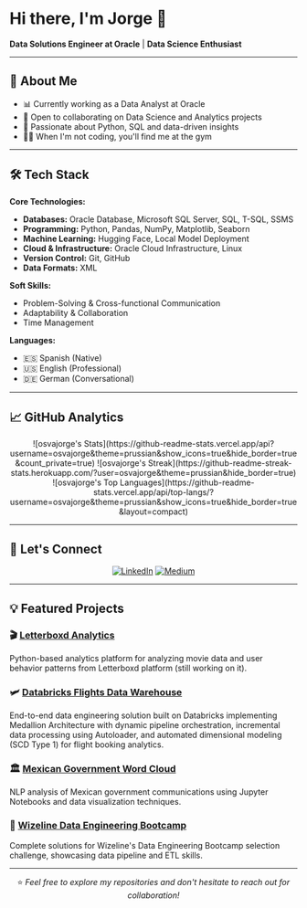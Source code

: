 # Hi there, I'm Jorge 👋

**Data Solutions Engineer at Oracle** | **Data Science Enthusiast**

---

## 🎯 About Me

- 📊 Currently working as a Data Analyst at Oracle
- 🤝 Open to collaborating on Data Science and Analytics projects
- 🐍 Passionate about Python, SQL and data-driven insights
- 🏃‍♂️ When I'm not coding, you'll find me at the gym

---

## 🛠️ Tech Stack

**Core Technologies:**
- **Databases:** Oracle Database, Microsoft SQL Server, SQL, T-SQL, SSMS
- **Programming:** Python, Pandas, NumPy, Matplotlib, Seaborn
- **Machine Learning:** Hugging Face, Local Model Deployment
- **Cloud & Infrastructure:** Oracle Cloud Infrastructure, Linux
- **Version Control:** Git, GitHub
- **Data Formats:** XML

**Soft Skills:**
- Problem-Solving & Cross-functional Communication
- Adaptability & Collaboration
- Time Management

**Languages:**
- 🇪🇸 Spanish (Native)
- 🇺🇸 English (Professional)
- 🇩🇪 German (Conversational)

---

## 📈 GitHub Analytics

<div align="center">
![osvajorge's Stats](https://github-readme-stats.vercel.app/api?username=osvajorge&theme=prussian&show_icons=true&hide_border=true&count_private=true)
![osvajorge's Streak](https://github-readme-streak-stats.herokuapp.com/?user=osvajorge&theme=prussian&hide_border=true)
![osvajorge's Top Languages](https://github-readme-stats.vercel.app/api/top-langs/?username=osvajorge&theme=prussian&show_icons=true&hide_border=true&layout=compact)

</div>

---

## 🔗 Let's Connect

<div align="center">
  
[![LinkedIn](https://img.shields.io/badge/LinkedIn-0077B5?style=flat&logo=linkedin&logoColor=white)](https://linkedin.com/in/osvajorge)
[![Medium](https://img.shields.io/badge/Medium-12100E?style=flat&logo=medium&logoColor=white)](https://medium.com/@osvajorge)

</div>

---

## 💡 Featured Projects

### 🎬 [Letterboxd Analytics](https://github.com/osvajorge/letterboxd-analytics)
Python-based analytics platform for analyzing movie data and user behavior patterns from Letterboxd platform (still working on it).

### 🛩️ [Databricks Flights Data Warehouse](https://github.com/osvajorge/databricks-dbt-flights-project)
End-to-end data engineering solution built on Databricks implementing Medallion Architecture with dynamic pipeline orchestration, incremental data processing using Autoloader, and automated dimensional modeling (SCD Type 1) for flight booking analytics.

### 🏛️ [Mexican Government Word Cloud](https://github.com/osvajorge/mexican-government-wordcloud)
NLP analysis of Mexican government communications using Jupyter Notebooks and data visualization techniques.

### 🚀 [Wizeline Data Engineering Bootcamp](https://github.com/osvajorge/wizeline-data-engineering-bootcamp)
Complete solutions for Wizeline's Data Engineering Bootcamp selection challenge, showcasing data pipeline and ETL skills.

---

<div align="center">

⭐ *Feel free to explore my repositories and don't hesitate to reach out for collaboration!*

</div>
